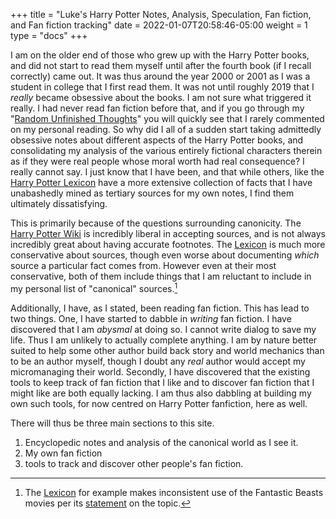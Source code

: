 +++
title = "Luke's Harry Potter Notes, Analysis, Speculation, Fan fiction, and Fan fiction tracking"
date = 2022-01-07T20:58:46-05:00
weight = 1
type = "docs"
+++

I am on the older end of those who grew up with the Harry Potter books, and did not start to read them myself until after the fourth book (if I recall correctly) came out.  It was thus around the year 2000 or 2001 as I was a student in college that I first read them.  It was not until roughly 2019 that I *really* became obsessive about the books.  I am not sure what triggered it really.  I had never read fan fiction before that, and if you go through my "[Random Unfinished Thoughts][RUT]" you will quickly see that I rarely commented on my personal reading.  So why did I all of a sudden start taking admittedly obsessive notes about different aspects of the Harry Potter books, and consolidating my analysis of the various entirely fictional characters therein as if they were real people whose moral worth had real consequence?  I really cannot say.  I just know that I have been, and that while others, like the [Harry Potter Lexicon][HPL] have a more extensive collection of facts that I have unabashedly mined as tertiary sources for my own notes, I find them ultimately dissatisfying.

This is primarily because of the questions surrounding canonicity.  The [Harry Potter Wiki][HPW] is incredibly liberal in accepting sources, and is not always incredibly great about having accurate footnotes.  The [Lexicon][HPL2] is much more conservative about sources, though even worse about documenting *which* source a particular fact comes from.  However even at their most conservative, both of them include things that I am reluctant to include in my personal list of "canonical" sources.[^220106-1]  

Additionally, I have, as I stated, been reading fan fiction.  This has lead to two things.  One, I have started to dabble in *writing* fan fiction.  I have discovered that I am *abysmal* at doing so.  I cannot write dialog to save my life.  Thus I am unlikely to actually complete anything.  I am by nature better suited to help some other author build back story and world mechanics than to be an author myself, though I doubt any *real* author would accept my micromanaging their world.  Secondly, I have discovered that the existing tools to keep track of fan fiction that I like and to discover fan fiction that I might like are both equally lacking.  I am thus also dabbling at building my own such tools, for now centred on Harry Potter fanfiction, here as well.  

There will thus be three main sections to this site. 

1. Encyclopedic notes and analysis of the canonical world as I see it.
1. My own fan fiction
1. tools to track and discover other people's fan fiction. 

[^220106-1]: The [Lexicon][HPL3] for example makes inconsistent use of the Fantastic Beasts movies per its [statement](https://www.hp-lexicon.org/canon/) on the topic. 

[HPL3]: https://www.hp-lexicon.org/

[RUT]: https://www.schierer.org/~luke/log

[HPL]: https://www.hp-lexicon.org/

[HPW]: https://harrypotter.fandom.com/wiki/Main_Page

[HPL2]: https://www.hp-lexicon.org/

